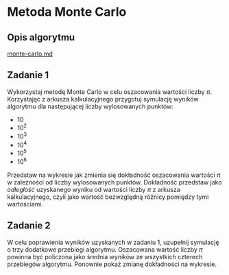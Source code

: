 # Metoda Monte Carlo

## Opis algorytmu

[monte-carlo.md](../../../../../algorithms/numerical-methods/monte-carlo.md)

## Zadanie 1

Wykorzystaj metodę Monte Carlo w celu oszacowania wartości liczby $\pi$. Korzystając z arkusza kalkulacyjnego przygotuj symulację wyników algorytmu dla następującej liczby wylosowanych punktów:

- $10$
- $10^2$
- $10^3$
- $10^4$
- $10^5$
- $10^6$

Przedstaw na wykresie jak zmienia się dokładność oszacowania wartości $\pi$ w zależności od liczby wylosowanych punktów. Dokładność przedstaw jako *odłegłość* uzyskanego wyniku od wartości liczby $\pi$ z arkusza kalkulacyjnego, czyli jako wartość bezwzględną różnicy pomiędzy tymi wartościami.

## Zadanie 2

W celu poprawienia wyników uzyskanych w zadaniu 1, uzupełnij symulację o trzy dodatkowe przebiegi algorytmu. Oszacowana wartość liczby $\pi$ powinna być policzona jako średnia wyników ze wszystkich czterech przebiegów algorytmu. Ponownie pokaż zmianę dokładności na wykresie.
